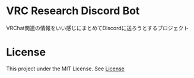 # VRC Research Discord Bot
VRChat関連の情報をいい感じにまとめてDiscordに送ろうとするプロジェクト

# License
This project under the MIT License. See [License](LICENSE)
